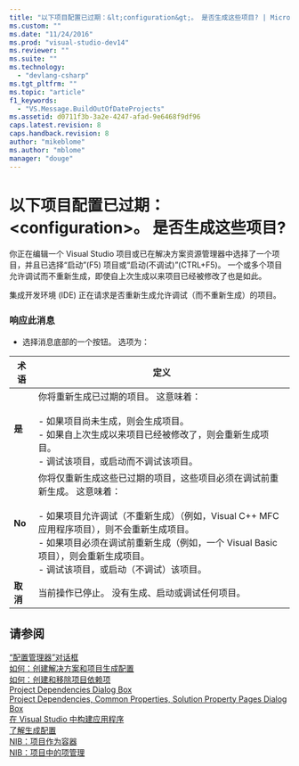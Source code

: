 ```yaml
---
title: "以下项目配置已过期：&lt;configuration&gt;。 是否生成这些项目? | Microsoft Docs"
ms.custom: ""
ms.date: "11/24/2016"
ms.prod: "visual-studio-dev14"
ms.reviewer: ""
ms.suite: ""
ms.technology: 
  - "devlang-csharp"
ms.tgt_pltfrm: ""
ms.topic: "article"
f1_keywords: 
  - "VS.Message.BuildOutOfDateProjects"
ms.assetid: d0711f3b-3a2e-4247-afad-9e6468f9df96
caps.latest.revision: 8
caps.handback.revision: 8
author: "mikeblome"
ms.author: "mblome"
manager: "douge"
---
```

# 以下项目配置已过期：&lt;configuration&gt;。 是否生成这些项目?
你正在编辑一个 Visual Studio 项目或已在解决方案资源管理器中选择了一个项目，并且已选择“启动”\(F5\) 项目或“启动\(不调试\)”\(CTRL\+F5\)。 一个或多个项目允许调试而不重新生成，即使自上次生成以来项目已经被修改了也是如此。  
  
 集成开发环境 \(IDE\) 正在请求是否重新生成允许调试（而不重新生成）的项目。  
  
### 响应此消息  
  
-   选择消息底部的一个按钮。 选项为：  
  
|术语|定义|  
|--------|--------|  
|**是**|你将重新生成已过期的项目。 这意味着：<br /><br /> -   如果项目尚未生成，则会生成项目。<br />-   如果自上次生成以来项目已经被修改了，则会重新生成项目。<br />-   调试该项目，或启动而不调试该项目。|  
|**No**|你将仅重新生成这些已过期的项目，这些项目必须在调试前重新生成。 这意味着：<br /><br /> -   如果项目允许调试（不重新生成）（例如，Visual C\+\+ MFC 应用程序项目），则不会重新生成项目。<br />-   如果项目必须在调试前重新生成（例如，一个 Visual Basic 项目），则会重新生成项目。<br />-   调试该项目，或启动（不调试）该项目。|  
|**取消**|当前操作已停止。 没有生成、启动或调试任何项目。|  
  
## 请参阅  
 [“配置管理器”对话框](http://msdn.microsoft.com/zh-cn/fa182dca-282e-4ae5-bf37-e155344ca18b)   
 [如何：创建解决方案和项目生成配置](../Topic/How%20to:%20Create%20Solution%20and%20Project%20Build%20Configurations.md)   
 [如何：创建和移除项目依赖项](../Topic/How%20to:%20Create%20and%20Remove%20Project%20Dependencies.md)   
 [Project Dependencies Dialog Box](http://msdn.microsoft.com/zh-cn/d66e48c3-3722-40dd-99b4-53d93cac128e)   
 [Project Dependencies, Common Properties, Solution Property Pages Dialog Box](http://msdn.microsoft.com/zh-cn/2ba638fc-719c-4a79-b166-3455a4374e31)   
 [在 Visual Studio 中构建应用程序](../ide/compiling-and-building-in-visual-studio.md)   
 [了解生成配置](../ide/understanding-build-configurations.md)   
 [NIB：项目作为容器](http://msdn.microsoft.com/zh-cn/87d40f63-f487-4767-8963-64beec27ba1b)   
 [NIB：项目中的项管理](http://msdn.microsoft.com/zh-cn/762e606b-7f44-4b66-97a1-e30a703654a0)